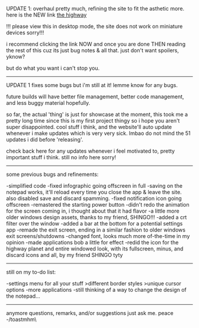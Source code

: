 UPDATE 1: overhaul pretty much, refining the site to fit the asthetic more.
here is the NEW link [the highway](https://toast-mh-m.github.io/)

!!! please view this in desktop mode, the site does not work on miniature devices sorry!!!

i recommend clicking the link NOW and once you are done THEN reading the rest of this cuz its just bug notes & all that.
just don't want spoilers, yknow?

but do what you want i can't stop you.

------------------------------------------------------------------------------------

UPDATE 1 fixes some bugs but i'm still at it!
lemme know for any bugs.

future builds will have better file management, better code management, and less buggy material hopefully.

so far, the actual 'thing' is just for showcase at the moment, this took me a pretty long time since this is my first project thingy so i hope you aren't super disappointed. 
cool stuff i think, and the website'll auto update whenever i make updates which is very very sick. lmbao do not mind the 51 updates i did before 'releasing'.

check back here for any updates whenever i feel motivated to, pretty important stuff i think. still no info here sorry!

------------------------------------------------------------------------------------

some previous bugs and refinements:

-simplified code
-fixed infographic going offscreen in full
-saving on the notepad works, it'll reload every time you close the app & leave the site. also disabled save and discard spamming.
-fixed notification icon going offscreen
-remastered the starting power button
-didn't redo the animation for the screen coming in, i thought about that it had flavor
-a little more older windows design assets, thanks to my friend, SHINGO!!!
-added a crt filter over the window
-added a bar at the bottom for a potential settings app
-remade the exit screen, ending in a similar fashion to older windows exit screens/shutdowns
-changed font, looks much more of-the-time in my opinion
-made applications bob a little for effect
-redid the icon for the highway planet and entire windowed look, with its fullscreen, minus, and discard icons and all, by my friend SHINGO tyty

------------------------------------------------------------------------------------

still on my to-do list:

-settings menu for all your stuff
    >different border styles
    >unique cursor options
-more applications
-still thinking of a way to change the design of the notepad...

------------------------------------------------------------------------------------
anymore questions, remarks, and/or suggestions just ask me.
peace
-/toastmhm\
